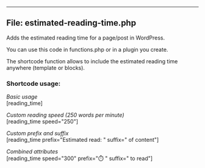 ----------

## File: estimated-reading-time.php

Adds the estimated reading time for a page/post in WordPress.

You can use this code in functions.php or in a plugin you create.

The shortcode function allows to include the estimated reading time anywhere (template or blocks).

### Shortcode usage:

*Basic usage*  
  [reading_time]

*Custom reading speed (250 words per minute)*  
  [reading_time speed="250"]

*Custom prefix and suffix*  
  [reading_time prefix="Estimated read: " suffix=" of content"]

*Combined attributes*  
  [reading_time speed="300" prefix="⏱️ " suffix=" to read"]
